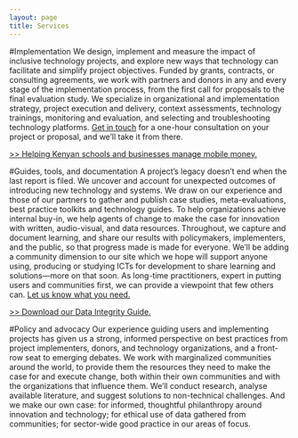 ```yaml
---
layout: page
title: Services
---
```


#Implementation
We design, implement and measure the impact of inclusive technology projects, and explore new ways that technology can facilitate and simplify project objectives. Funded by grants, contracts, or consulting agreements, we work with partners and donors in any and every stage of the implementation process, from the first call for proposals to the final evaluation study. We specialize in organizational and implementation strategy, project execution and delivery, context assessments, technology trainings, monitoring and evaluation, and selecting and troubleshooting technology platforms. [Get in touch](mailto:hello@simlab.org?subject=Implementation) for a one-hour consultation on your project or proposal, and we’ll take it from there. 
 
<span class="pink backed">[&gt;&gt; Helping Kenyan schools and businesses manage mobile money.](http://www.frontlinesms.com/2014/03/31/frontlinecredit-project-is-back/)</span>

#Guides, tools, and documentation
A project’s legacy doesn’t end when the last report is filed. We uncover and account for unexpected outcomes of introducing new technology and systems. We draw on our experience and those of our partners to gather and publish case studies, meta-evaluations, best practice toolkits and technology guides. To help organizations achieve internal buy-in, we help agents of change to make the case for innovation with written, audio-visual, and data resources. Throughout, we capture and document learning, and share our results with policymakers, implementers, and the public, so that progress made is made for everyone. We’ll be adding a community dimension to our site which we hope will support anyone using, producing or studying ICTs for development to share learning and solutions&mdash;more on that soon. As long-time practitioners, expert in putting users and communities first, we can provide a viewpoint that few others can. [Let us know what you need.](mailto:hello@simlab.org?subject=Documentation) 

<span class="pink backed">[&gt;&gt; Download our Data Integrity Guide.](http://www.frontlinesms.com/wp-content/uploads/2011/08/frontlinesms_userguide.pdf)</span>

#Policy and advocacy
Our experience guiding users and implementing projects has given us a strong, informed perspective on best practices from project implementers, donors, and technology organizations, and a front-row seat to emerging debates. We work with marginalized communities around the world, to provide them the resources they need to make the case for and execute change, both within their own communities and with the organizations that influence them. We’ll conduct research, analyse available literature, and suggest solutions to non-technical challenges. And we make our own case: for informed, thoughtful philanthropy around innovation and technology; for ethical use of data gathered from communities; for sector-wide good practice in our areas of focus.